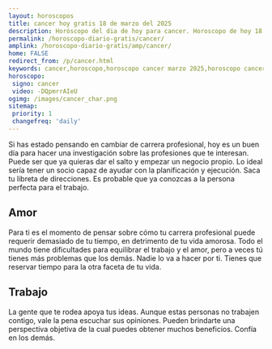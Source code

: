 ```yaml
---
layout: horoscopos
title: cancer hoy gratis 18 de marzo del 2025 
description: Horóscopo del dia de hoy para cancer. Horoscopo de hoy 18 de marzo del 2025. Las predicciones de amor, trabajo, vida personal gratis.
permalink: /horoscopo-diario-gratis/cancer/
amplink: /horoscopo-diario-gratis/amp/cancer/
home: FALSE
redirect_from: /p/cancer.html
keywords: cancer,horoscopo,horoscopo cancer marzo 2025,horoscopo cancer hoy,tarot cancer marzo 2025,horoscopo cancer,tarot cancer hoy,horoscopo de hoy,horoscopo diario,tarot del amor,horoscopo de hoy cancer,horoscopo diario del tarot, Horoscopo de hoy cancer 18 de marzo del 2025,horóscopo del día,signos zodiacales 2025, el horoscopo de hoy
horoscopo:
 signo: cancer
 video: -DQpmrrAIeU
ogimg: /images/cancer_char.png
sitemap:
 priority: 1
 changefreq: 'daily'
---
```



Si has estado pensando en cambiar de carrera profesional, hoy es un buen día para hacer una investigación sobre las profesiones que te interesan. Puede ser que ya quieras dar el salto y empezar un negocio propio. Lo ideal sería tener un socio capaz de ayudar con la planificación y ejecución. Saca tu libreta de direcciones. Es probable que ya conozcas a la persona perfecta para el trabajo.

## Amor

Para ti es el momento de pensar sobre cómo tu carrera profesional puede requerir demasiado de tu tiempo, en detrimento de tu vida amorosa. Todo el mundo tiene dificultades para equilibrar el trabajo y el amor, pero a veces tú tienes más problemas que los demás. Nadie lo va a hacer por ti. Tienes que reservar tiempo para la otra faceta de tu vida.

## Trabajo

La gente que te rodea apoya tus ideas. Aunque estas personas no trabajen contigo, vale la pena escuchar sus opiniones. Pueden brindarte una perspectiva objetiva de la cual puedes obtener muchos beneficios. Confía en los demás.
